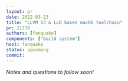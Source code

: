 ```yaml
---
layout: pr
date: 2022-03-23
title: "LLVM 13 & LLD based macOS toolchain"
pr: 21778
authors: [fanquake]
components: ["build system"]
host: fanquake
status: upcoming
commit:
---
```


_Notes and questions to follow soon!_

<!-- TODO: Before meeting, add notes and questions
## Notes

## Questions
1. Did you review the PR? [Concept ACK, approach ACK, tested ACK, or NACK](https://github.com/bitcoin/bitcoin/blob/master/CONTRIBUTING.md#peer-review)?
-->


<!-- TODO: After meeting, uncomment and add meeting log between the irc tags
## Meeting Log

{% irc %}
{% endirc %}
-->
